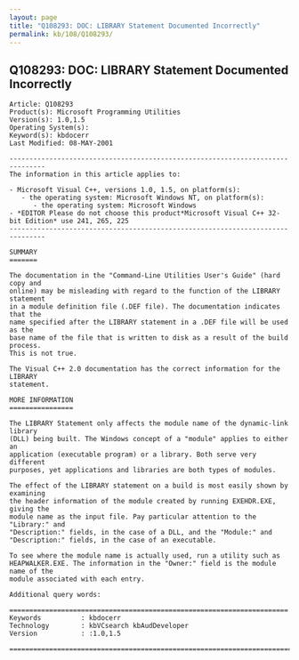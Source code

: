 ```yaml
---
layout: page
title: "Q108293: DOC: LIBRARY Statement Documented Incorrectly"
permalink: kb/108/Q108293/
---
```


## Q108293: DOC: LIBRARY Statement Documented Incorrectly

	Article: Q108293
	Product(s): Microsoft Programming Utilities
	Version(s): 1.0,1.5
	Operating System(s): 
	Keyword(s): kbdocerr
	Last Modified: 08-MAY-2001
	
	-------------------------------------------------------------------------------
	The information in this article applies to:
	
	- Microsoft Visual C++, versions 1.0, 1.5, on platform(s):
	   - the operating system: Microsoft Windows NT, on platform(s):
	      - the operating system: Microsoft Windows 
	- *EDITOR Please do not choose this product*Microsoft Visual C++ 32-bit Edition* use 241, 265, 225 
	-------------------------------------------------------------------------------
	
	SUMMARY
	=======
	
	The documentation in the "Command-Line Utilities User's Guide" (hard copy and
	online) may be misleading with regard to the function of the LIBRARY statement
	in a module definition file (.DEF file). The documentation indicates that the
	name specified after the LIBRARY statement in a .DEF file will be used as the
	base name of the file that is written to disk as a result of the build process.
	This is not true.
	
	The Visual C++ 2.0 documentation has the correct information for the LIBRARY
	statement.
	
	MORE INFORMATION
	================
	
	The LIBRARY Statement only affects the module name of the dynamic-link library
	(DLL) being built. The Windows concept of a "module" applies to either an
	application (executable program) or a library. Both serve very different
	purposes, yet applications and libraries are both types of modules.
	
	The effect of the LIBRARY statement on a build is most easily shown by examining
	the header information of the module created by running EXEHDR.EXE, giving the
	module name as the input file. Pay particular attention to the "Library:" and
	"Description:" fields, in the case of a DLL, and the "Module:" and
	"Description:" fields, in the case of an executable.
	
	To see where the module name is actually used, run a utility such as
	HEAPWALKER.EXE. The information in the "Owner:" field is the module name of the
	module associated with each entry.
	
	Additional query words:
	
	======================================================================
	Keywords          : kbdocerr 
	Technology        : kbVCsearch kbAudDeveloper
	Version           : :1.0,1.5
	
	=============================================================================
	
